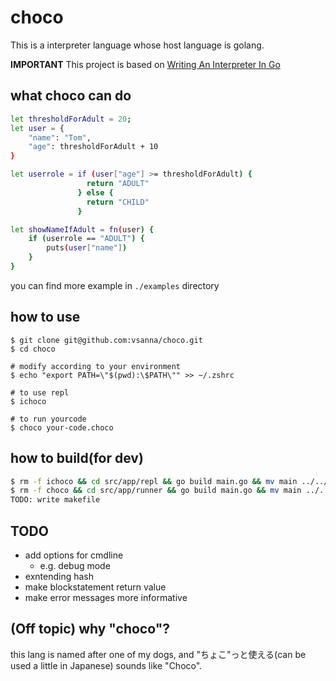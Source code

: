# choco

This is a interpreter language whose host language is golang.

**IMPORTANT** This project is based on [Writing An Interpreter In Go](https://interpreterbook.com/)

## what choco can do

```bash
let thresholdForAdult = 20;
let user = {
    "name": "Tom",
    "age": thresholdForAdult + 10
}

let userrole = if (user["age"] >= thresholdForAdult) {
                 return "ADULT"
               } else {
                 return "CHILD"
               }

let showNameIfAdult = fn(user) {
    if (userrole == "ADULT") {
        puts(user["name"])
    }
}
```

you can find more example in `./examples` directory

## how to use

```
$ git clone git@github.com:vsanna/choco.git
$ cd choco

# modify according to your environment
$ echo "export PATH=\"$(pwd):\$PATH\"" >> ~/.zshrc

# to use repl
$ ichoco

# to run yourcode
$ choco your-code.choco
```

## how to build(for dev)

```bash
$ rm -f ichoco && cd src/app/repl && go build main.go && mv main ../../../ichoco && cd ../../../
$ rm -f choco && cd src/app/runner && go build main.go && mv main ../../../choco && cd ../../../
TODO: write makefile
```

## TODO

- add options for cmdline
  - e.g. debug mode
- exntending hash
- make blockstatement return value
- make error messages more informative

## (Off topic) why "choco"?

this lang is named after one of my dogs, and "ちょこ"っと使える(can be used a little in Japanese) sounds like "Choco".
